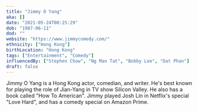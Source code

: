 ```yaml
---
title: "Jimmy O Yang"
aka: []
date: "2021-05-24T00:25:29"
dob: "1987-06-11"
dod: ""
website: "https://www.jimmycomedy.com/"
ethnicity: ["Hong Kong"]
birthLocation: "Hong Kong"
tags: ["Entertainment", "Comedy"]
influencedBy: ["Stephen Chow", "Ng Man Tat", "Bobby Lee", "Dat Phan"]
draft: false
---
```


Jimmy O Yang is a Hong Kong actor, comedian, and writer. He's best known for playing the role of Jian-Yang in TV show Silicon Valley. He also has a book called "How To American".
Jimmy played Josh Lin in Netflix's special "Love Hard", and has a comedy special on Amazon Prime.
